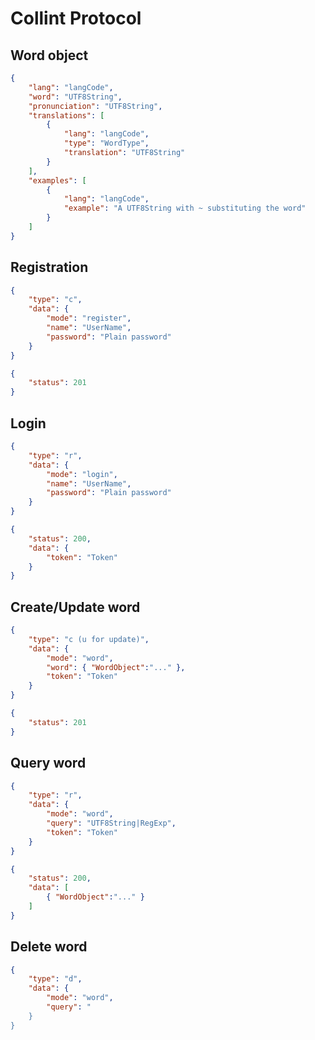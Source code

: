 # Collint Protocol

## Word object

```json
{
	"lang": "langCode",
	"word": "UTF8String",
	"pronunciation": "UTF8String",
	"translations": [
		{
			"lang": "langCode",
			"type": "WordType",
			"translation": "UTF8String"
		}
	],
	"examples": [
		{
			"lang": "langCode",
			"example": "A UTF8String with ~ substituting the word"
		}
	]
}
```

## Registration

```json
{
	"type": "c",
	"data": {
		"mode": "register",
		"name": "UserName",
		"password": "Plain password"
	}
}
```

```json
{
	"status": 201
}
```

## Login

```json
{
	"type": "r",
	"data": {
		"mode": "login",
		"name": "UserName",
		"password": "Plain password"
	}
}
```

```json
{
	"status": 200,
	"data": {
		"token": "Token"
	}
}
```

## Create/Update word

```json
{
	"type": "c (u for update)",
	"data": {
		"mode": "word",
		"word": { "WordObject":"..." },
		"token": "Token"
	}
}
```

```json
{
	"status": 201
}
```

## Query word

```json
{
	"type": "r",
	"data": {
		"mode": "word",
		"query": "UTF8String|RegExp",
		"token": "Token"
	}
}
```

```json
{
	"status": 200,
	"data": [
		{ "WordObject":"..." }
	]
}
```

## Delete word

```json
{
	"type": "d",
	"data": {
		"mode": "word",
		"query": "
	}
}
```

